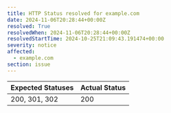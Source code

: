```yaml
---
title: HTTP Status resolved for example.com
date: 2024-11-06T20:28:44+00:00Z
resolved: True
resolvedWhen: 2024-11-06T20:28:44+00:00Z
resolvedStartTime: 2024-10-25T21:09:43.191474+00:00
severity: notice
affected:
  - example.com
section: issue
---
```


| Expected Statuses | Actual Status  |
|-------------------|----------------|
| 200, 301, 302 | 200 |
